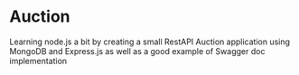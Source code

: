 # Auction

Learning node.js a bit by creating a small RestAPI Auction application using MongoDB and Express.js as well as a good example of Swagger doc implementation 

